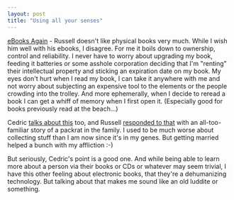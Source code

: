 ```yaml
---
layout: post
title: "Using all your senses"
---
```




<a href="http://www.beattie.info/notebook/index.jsp?date=20021117#163222">eBooks Again</a> - Russell doesn't like physical books very much. While I wish him well with his ebooks, I disagree. For me it boils down to ownership, control and reliability. I never have to worry about upgrading my book, feeding it batteries or some asshole corporation deciding that I'm "renting" their intellectual property and sticking an expiration date on my book. My eyes don't hurt when I read my book, I can take it anywhere with me and not worry about subjecting an expensive tool to the elements or the people crowding into the trolley. And more ephemerally, when I decide to reread a book I can get a whiff of memory when I first open it. (Especially good for books previously read at the beach...)

<p>Cedric <a href="http://www.freeroller.net/page/cbeust/20021117">talks about this</a> too, and Russell <a href="http://www.beattie.info/notebook/index.jsp?date=20021118#203516">responded to that</a> with an all-too-familiar story of a packrat in the family. I used to be much worse about collecting stuff than I am now since it's in my genes. But getting married helped a bunch with my affliction :-)</p>

<p>But seriously, Cedric's point is a good one. And while being able to learn more about a person via their books or CDs or whatever may seem trivial, I have this other feeling about electronic books, that they're a dehumanizing technology. But talking about that makes me sound like an old luddite or something.</p>


